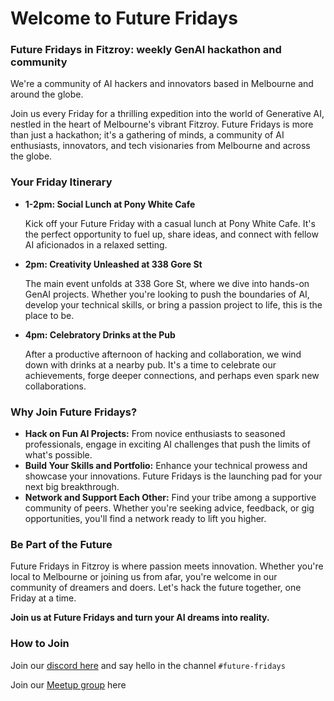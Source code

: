 # Welcome to Future Fridays

### Future Fridays in Fitzroy: weekly GenAI hackathon and community

We're a community of AI hackers and innovators based in Melbourne and around the globe.

Join us every Friday for a thrilling expedition into the world of Generative AI, nestled in the heart of Melbourne's vibrant Fitzroy. Future Fridays is more than just a hackathon; it's a gathering of minds, a community of AI enthusiasts, innovators, and tech visionaries from Melbourne and across the globe.

### **Your Friday Itinerary**

- **1-2pm: Social Lunch at Pony White Cafe**
    
    Kick off your Future Friday with a casual lunch at Pony White Cafe. It's the perfect opportunity to fuel up, share ideas, and connect with fellow AI aficionados in a relaxed setting.
    
- **2pm: Creativity Unleashed at 338 Gore St**
    
    The main event unfolds at 338 Gore St, where we dive into hands-on GenAI projects. Whether you're looking to push the boundaries of AI, develop your technical skills, or bring a passion project to life, this is the place to be.
    
- **4pm: Celebratory Drinks at the Pub**
    
    After a productive afternoon of hacking and collaboration, we wind down with drinks at a nearby pub. It's a time to celebrate our achievements, forge deeper connections, and perhaps even spark new collaborations.
    

### **Why Join Future Fridays?**

- **Hack on Fun AI Projects:** From novice enthusiasts to seasoned professionals, engage in exciting AI challenges that push the limits of what's possible.
- **Build Your Skills and Portfolio:** Enhance your technical prowess and showcase your innovations. Future Fridays is the launching pad for your next big breakthrough.
- **Network and Support Each Other:** Find your tribe among a supportive community of peers. Whether you're seeking advice, feedback, or gig opportunities, you'll find a network ready to lift you higher.

### **Be Part of the Future**

Future Fridays in Fitzroy is where passion meets innovation. Whether you're local to Melbourne or joining us from afar, you're welcome in our community of dreamers and doers. Let's hack the future together, one Friday at a time.

**Join us at Future Fridays and turn your AI dreams into reality.**

### How to Join

Join our [discord here](https://discord.gg/pTErAmQKJw) and say hello in the channel ```#future-fridays``` 

Join our [Meetup group](https://www.meetup.com/future-fridays-in-fitzroy-melbourne-ai-hackathon/) here


